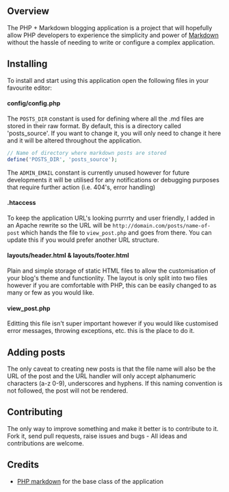 ## Overview
The PHP + Markdown blogging application is a project that will hopefully allow PHP
developers to experience the simplicity and power of [Markdown](http://daringfireball.net/projects/markdown/) without the hassle of needing to write or configure a complex application.

## Installing
To install and start using this application open the following files in your
favourite editor:

#### config/config.php
The `POSTS_DIR` constant is used for defining where all the .md files are stored
in their raw format. By default, this is a directory called 'posts_source'. If
you want to change it, you will only need to change it here and it will be
altered throughout the application.
```php
// Name of directory where markdown posts are stored
define('POSTS_DIR', 'posts_source');
```

The `ADMIN_EMAIL` constant is currently unused however for future developments it
will be utilised for any notifications or debugging purposes that require
further action (i.e. 404's, error handling)

#### .htaccess
To keep the application URL's looking purrrty and user friendly, I added in an
Apache rewrite so the URL will be `http://domain.com/posts/name-of-post` which
hands the file to `view_post.php` and goes from there. You can update this if
you would prefer another URL structure.

#### layouts/header.html & layouts/footer.html
Plain and simple storage of static HTML files to allow the customisation of
your blog's theme and functionlity. The layout is only split into two files
however if you are comfortable with PHP, this can be easily changed to as many
or few as you would like.

#### view_post.php
Editting this file isn't super important however if you would like customised
error messages, throwing exceptions, etc. this is the place to do it.

## Adding posts
The only caveat to creating new posts is that the file name will
also be the URL of the post and the URL handler will only accept alphanumeric
characters (a-z 0-9), underscores and hyphens. If this naming convention is not
followed, the post will not be rendered.

## Contributing
The only way to improve something and make it better is to contribute to it.
Fork it, send pull requests, raise issues and bugs - All ideas and contributions
are welcome.

## Credits
- [PHP markdown](https://github.com/wolfie/php-markdown) for the base class of
  the application
